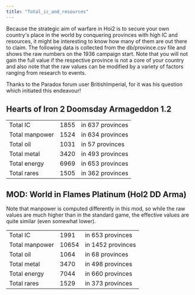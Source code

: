 ```yaml
---
title: "Total_ic_and_resources"
---
```


Because the strategic aim of warfare in Hoi2 is to secure your own
country's place in the world by conquering provinces with high IC and
resources, it might be interesting to know how many of them are out
there to claim. The following data is collected from the db/province.csv
file and shows the raw numbers on the 1936 campaign start. Note that you
will not gain the full value if the respective province is not a core of
your country and also note that the raw values can be modified by a
variety of factors ranging from research to events.

Thanks to the Paradox forum user BritishImperial, for it was his
question which initiated this endeavour!

##  Hearts of Iron 2 Doomsday Armageddon 1.2 

|                |      |                  |
|----------------|------|------------------|
| Total IC       | 1855 | in 637 provinces |
| Total manpower | 1524 | in 634 provinces |
| Total oil      | 1031 | in 57 provinces  |
| Total metal    | 3420 | in 493 provinces |
| Total energy   | 6969 | in 653 provinces |
| Total rares    | 1505 | in 362 provinces |

##    MOD: World in Flames Platinum (HoI2 DD Arma) 

Note that manpower is computed differently in this mod, so while the raw
values are much higher than in the standard game, the effective values
are quite similar (even somewhat lower).

|                |       |                   |
|----------------|-------|-------------------|
| Total IC       | 1991  | in 653 provinces  |
| Total manpower | 10654 | in 1452 provinces |
| Total oil      | 1064  | in 68 provinces   |
| Total metal    | 3470  | in 498 provinces  |
| Total energy   | 7044  | in 660 provinces  |
| Total rares    | 1529  | in 373 provinces  |
